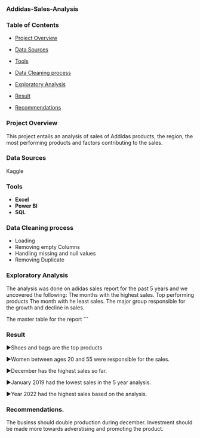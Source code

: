 ### Addidas-Sales-Analysis

### Table of Contents

- [Project Overview](#project-overview)

- [Data Sources](#data-sources)
- [Tools](#Tools)

- [Data Cleaning process](#Data-Cleaning-process)

- [Exploratory Analysis](#Exploratory-Analysis)

- [Result](#Result)

- [Recommendations](#Recommendations)


### Project Overview
This project entails an analysis of sales of Addidas products, the region, the most performing products and factors contributing to the sales.
### Data Sources
Kaggle

### Tools 
- **Excel**
- **Power BI**
- **SQL**


### Data Cleaning process
- Loading
- Removing empty Columns
- Handling missing and null values
- Removing Duplicate
  

### Exploratory Analysis
The analysis was done on adidas sales report for the past 5 years and we uncovered the following:
The months with the highest sales.
Top performing products
The month with he least sales.
The major group responsible for the growth and decline in sales.

The master table for the report ```

### Result
▶️Shoes and bags are the top products

▶️Women between ages 20 and 55 were responsible for the sales.

▶️December has the highest sales so far.

▶️January 2019 had the lowest sales in the 5 year analysis.

▶️Year 2022 had the highest sales based on the analysis.


### Recommendations.
The businss should double production during december.
Investment should be made more towards adverstising and promoting the product.






